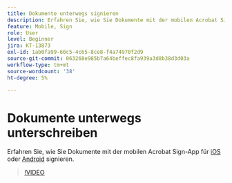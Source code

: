 ```yaml
---
title: Dokumente unterwegs signieren
description: Erfahren Sie, wie Sie Dokumente mit der mobilen Acrobat Sign-App signieren
feature: Mobile, Sign
role: User
level: Beginner
jira: KT-13873
exl-id: 1ab0fa99-60c5-4c65-8ce8-f4a74970f2d9
source-git-commit: 063268e985b7a64beffec8fa939a3d8b38d3d03a
workflow-type: tm+mt
source-wordcount: '38'
ht-degree: 5%

---
```


# Dokumente unterwegs unterschreiben

Erfahren Sie, wie Sie Dokumente mit der mobilen Acrobat Sign-App für [iOS](https://apps.apple.com/us/app/adobe-sign/id481082197) oder [Android](https://play.google.com/store/apps/details?id=com.adobe.echosign&amp;hl=de) signieren.

>[!VIDEO](https://video.tv.adobe.com/v/3439047?quality=12&learn=on&hidetitle=true&captions=ger)
